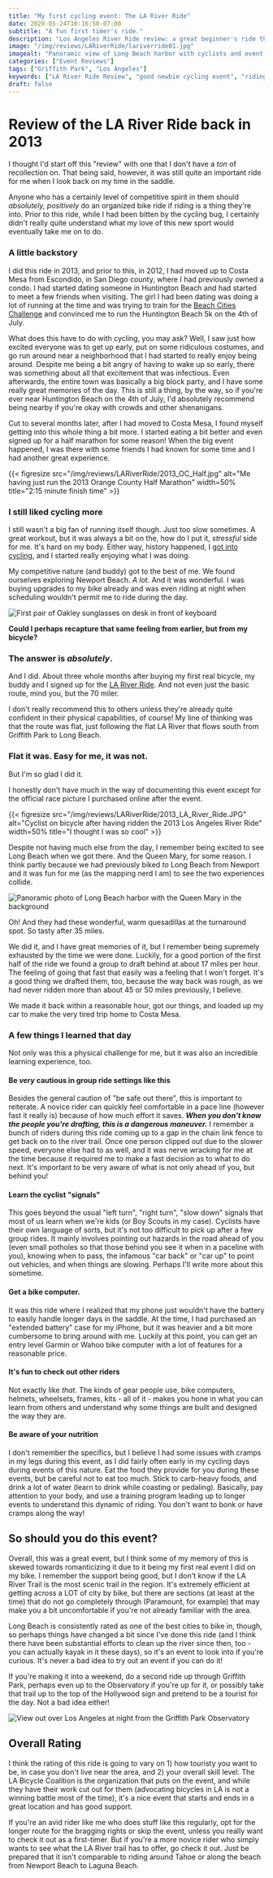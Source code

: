 ```yaml
---
title: "My first cycling event: The LA River Ride"
date: 2020-05-24T16:16:50-07:00
subtitle: "A fun first timer's ride."
description: "Los Angeles River Ride review: a great beginner's ride through some unique and historic parts of Los Angeles county."
image: "/img/reviews/LARiverRide/lariverride01.jpg"
imagealt: "Panoramic view of Long Beach harbor with cyclists and event booths during the 2013 Los Angeles River Ride"
categories: ["Event Reviews"]
tags: ["Griffith Park", "Los Angeles"]
keywords: ["LA River Ride Review", "good newbie cycling event", "riding in Los Angeles"]
draft: false
---
```

# Review of the LA River Ride back in 2013
I thought I'd start off this "review" with one that I don't have a _ton_ of recollection on. That being said, however, it was still quite an important ride for me when I look back on my time in the saddle.

Anyone who has a certainly level of competitive spirit in them should _absolutely, positively_ do an organized bike ride if riding is a thing they're into. Prior to this ride, while I had been bitten by the cycling bug, I certainly didn't really quite understand what my love of this new sport would eventually take me on to do.

### A little backstory

I did this ride in 2013, and prior to this, in 2012, I had moved up to Costa Mesa from Escondido, in San Diego county, where I had previously owned a condo. I had started dating someone in Huntington Beach and had started to meet a few friends when visiting. The girl I had been dating was doing a lot of running at the time and was trying to train for the [Beach Cities Challenge](https://www.motivrunning.com/run-surf-city/race/challenges/) and convinced me to run the Huntington Beach 5k on the 4th of July.

What does this have to do with cycling, you may ask? Well, I saw just how excited everyone was to get up early, put on some ridiculous costumes, and go run around near a neighborhood that I had started to really enjoy being around. Despite me being a bit angry of having to wake up so early, there was something about all that excitement that was infectious. Even afterwards, the entire town was basically a big block party, and I have some really great memories of the day. This is still a thing, by the way, so if you're ever near Huntington Beach on the 4th of July, I'd absolutely recommend being nearby if you're okay with crowds and other shenanigans.

Cut to several months later, after I had moved to Costa Mesa, I found myself getting into this whole thing a bit more. I started eating a bit better and even signed up for a half marathon for some reason! When the big event happened, I was there with some friends I had known for some time and I had another great experience.

{{< figresize src="/img/reviews/LARiverRide/2013_OC_Half.jpg" alt="Me having just run the 2013 Orange County Half Marathon" width=50% title="2:15 minute finish time" >}}

### I still liked cycling more

I still wasn't a big fan of running itself though. Just too slow sometimes. A great workout, but it was always a bit on the, how do I put it, _stressful_ side for me. It's hard on my body. Either way, history happened, I [got into cycling](/blog/20200520), and I started really enjoying what I was doing. 

My competitive nature (and buddy) got to the best of me. We found ourselves exploring Newport Beach. _A lot_. And it was wonderful. I was buying upgrades to my bike already and was even riding at night when scheduling wouldn't permit me to ride during the day.

![First pair of Oakley sunglasses on desk in front of keyboard](/img/reviews/LARiverRide/first_oakleys.jpg "Never mind the mess!")

**Could I perhaps recapture that same feeling from earlier, but from my bicycle?**

### The answer is _absolutely_. 

And I did. About three whole months after buying my first real bicycle, my buddy and I signed up for the [LA River Ride](https://la-bike.org/bike_ride/river-ride/). And not even just the basic route, mind you, but the 70 miler.

I don't really recommend this to others unless they're already quite confident in their physical capabilities, of course! My line of thinking was that the route was flat, just following the flat LA River that flows south from Griffith Park to Long Beach. 

### Flat it was. Easy for me, it was not. 

But I'm so glad I did it.

I honestly don't have much in the way of documenting this event except for the official race picture I purchased online after the event.

{{< figresize src="/img/reviews/LARiverRide/2013_LA_River_Ride.JPG" alt="Cyclist on bicycle after having ridden the 2013 Los Angeles River Ride" width=50% title="I thought I was so cool" >}}

Despite not having much else from the day, I remember being excited to see Long Beach when we got there. And the Queen Mary, for some reason. I think partly because we had previously biked *to* Long Beach from Newport and it was fun for me (as the mapping nerd I am) to see the two experiences collide.

![Panoramic photo of Long Beach harbor with the Queen Mary in the background](/img/reviews/LARiverRide/lariverride02.jpg "I was really into panoramic shots back then")

Oh! And they had these wonderful, warm quesadillas at the turnaround spot. So tasty after 35 miles.

We did it, and I have great memories of it, but I remember being supremely exhausted by the time we were done. Luckily, for a good portion of the first half of the ride we found a group to draft behind at about 17 miles per hour. The feeling of going that fast that easily was a feeling that I won't forget. It's a good thing we drafted them, too, because the way back was rough, as we had never ridden more than about 45 or 50 miles previously, I believe.

We made it back within a reasonable hour, got our things, and loaded up my car to make the very tired trip home to Costa Mesa.

### A few things I learned that day

Not only was this a physical challenge for me, but it was also an incredible learning experience, too.

#### Be _very_ cautious in group ride settings like this
Besides the general caution of "be safe out there", this is important to reiterate. A novice rider can quickly feel comfortable in a pace line (however fast it really is) because of how much effort it saves. **_When you don't know the people you're drafting, this is a dangerous maneuver._** I remember a bunch of riders during this ride coming up to a gap in the chain link fence to get back on to the river trail. Once one person clipped out due to the slower speed, everyone else had to as well, and it was nerve wracking for me at the time because it required me to make a fast decision as to what to do next. It's important to be very aware of what is not only ahead of you, but behind you!

#### Learn the cyclist "signals"
This goes beyond the usual "left turn", "right turn", "slow down" signals that most of us learn when we're kids (or Boy Scouts in my case). Cyclists have their own language of sorts, but it's not too difficult to pick up after a few group rides. It mainly involves pointing out hazards in the road ahead of you (even small potholes so that those behind you see it when in a paceline with you), knowing when to pass, the infamous "car back" or "car up" to point out vehicles, and when things are slowing. Perhaps I'll write more about this sometime.

#### Get a bike computer. 
It was this ride where I realized that my phone just wouldn't have the battery to easily handle longer days in the saddle. At the time, I had purchased an "extended battery" case for my iPhone, but it was heavier and a bit more cumbersome to bring around with me. Luckily at this point, you can get an entry level Garmin or Wahoo bike computer with a lot of features for a reasonable price.

#### It's fun to check out other riders
Not exactly like _that_. The kinds of gear people use, bike computers, helmets, wheelsets, frames, kits - all of it - makes you hone in what you can learn from others and understand why some things are built and designed the way they are.

#### Be aware of your nutrition
I don't remember the specifics, but I believe I had some issues with cramps in my legs during this event, as I did fairly often early in my cycling days during events of this nature. Eat the food they provide for you during these events, but be careful not to eat too much. Stick to carb-heavy foods, and drink a lot of water (learn to drink while coasting or pedaling). Basically, pay attention to your body, and use a training program leading up to longer events to understand this dynamic of riding. You don't want to bonk or have cramps along the way!

## So should you do this event?

Overall, this was a great event, but I think some of my memory of this is skewed towards romanticizing it due to it being my first real event I did on my bike. I remember the support being good, but I don't know if the LA River Trail is the most scenic trail in the region. It's extremely efficient at getting across a LOT of city by bike, but there are sections (at least at the time) that do not go completely through (Paramount, for example) that may make you a bit uncomfortable if you're not already familiar with the area.

Long Beach is consistently rated as one of the best cities to bike in, though, so perhaps things have changed a bit since I've done this ride (and I think there have been substantial efforts to clean up the river since then, too - you can actually kayak in it these days), so it's an event to look into if you're curious. It's never a bad idea to try out an event if you can do it! 

If you're making it into a weekend, do a second ride up through Griffith Park, perhaps even up to the Observatory if you're up for it, or possibly take that trail up to the top of the Hollywood sign and pretend to be a tourist for the day. Not a bad idea either!

![View out over Los Angeles at night from the Griffith Park Observatory](/img/reviews/LARiverRide/griffithpark.jpg "Griffith Park has a hell of a view!")

## Overall Rating

I think the rating of this ride is going to vary on 1) how touristy you want to be, in case you don't live near the area, and 2) your overall skill level. The LA Bicycle Coalition is the organization that puts on the event, and while they have their work cut out for them (advocating bicycles in LA is not a winning battle most of the time), it's a nice event that starts and ends in a great location and has good support.

If you're an avid rider like me who does stuff like this regularly, opt for the longer route for the bragging rights or skip the event, unless you really want to check it out as a first-timer. But if you're a more novice rider who simply wants to see what the LA River trail has to offer, go check it out. Just be prepared that it isn't comparable to riding around Tahoe or along the beach from Newport Beach to Laguna Beach.